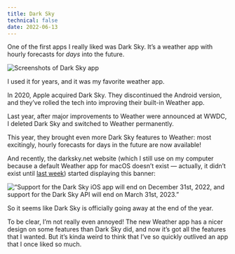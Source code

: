 ```yaml
---
title: Dark Sky
technical: false
date: 2022-06-13
---
```


One of the first apps I really liked was Dark Sky. It’s a weather app with hourly forecasts for _days_ into the future. 

![Screenshots of Dark Sky app](/github-issues/173263046-273d5d7a-0c5d-4f25-bdba-a193a829cdaa.png)

I used it for years, and it was my favorite weather app. 

In 2020, Apple acquired Dark Sky. They discontinued the Android version, and they’ve rolled the tech into improving their built-in Weather app. 

Last year, after major improvements to Weather were announced at WWDC, I deleted Dark Sky and switched to Weather permanently. 

This year, they brought even more Dark Sky features to Weather: most excitingly, hourly forecasts for days in the future are now available! 

And recently, the darksky.net website (which I still use on my computer because a default Weather app for macOS doesn’t exist — actually, it didn’t exist until [last week](https://www.macrumors.com/2022/06/06/clock-weather-with-macos-ventura/)) started displaying this banner: 

![“Support for the Dark Sky iOS app will end on December 31st, 2022, and support for the Dark Sky API will end on March 31st, 2023.”](/github-issues/173263458-2325b82d-3802-4a1d-9796-ec5649e47f80.png)

So it seems like Dark Sky is officially going away at the end of the year. 

To be clear, I’m not really even annoyed! The new Weather app has a nicer design on some features than Dark Sky did, and now it’s got all the features that I wanted. But it’s kinda weird to think that I’ve so quickly outlived an app that I once liked so much. 